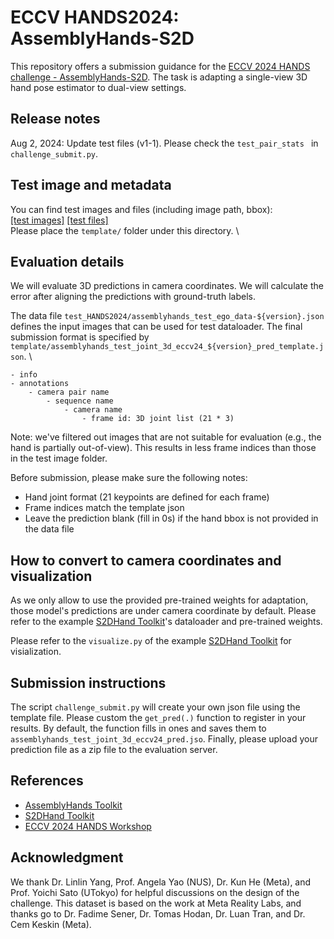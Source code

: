 # ECCV HANDS2024: AssemblyHands-S2D
This repository offers a submission guidance for the [ECCV 2024 HANDS challenge - AssemblyHands-S2D](https://hands-workshop.org/challenge2024.html).
The task is adapting a single-view 3D hand pose estimator to dual-view settings.

## Release notes
Aug 2, 2024: Update test files (v1-1).  Please check the ``test_pair_stats `` in `challenge_submit.py`.

## Test image and metadata
You can find test images and files (including image path, bbox): \
[[test images]](https://drive.google.com/drive/folders/1sbZcZMIKS2lk2zBxfa47cWA2KDZXPwVE?usp=sharing) 
[[test files]](https://drive.google.com/drive/folders/1ell5eDp86D5GXm8Gy4PbGskPZ52rUwsb?usp=sharing) \
Please place the `template/` folder under this directory. \

## Evaluation details
We will evaluate 3D predictions in camera coordinates. We will calculate the error after aligning the predictions with ground-truth labels.

The data file `test_HANDS2024/assemblyhands_test_ego_data-${version}.json` defines the input images that can be used for test dataloader.
The final submission format is specified by `template/assemblyhands_test_joint_3d_eccv24_${version}_pred_template.json`. \
```angular2html
- info
- annotations
    - camera pair name
        - sequence name
            - camera name
                - frame id: 3D joint list (21 * 3)
```
Note: we've filtered out images that are not suitable for evaluation (e.g., the hand is partially out-of-view). 
This results in less frame indices than those in the test image folder.

Before submission, please make sure the following notes:
- Hand joint format (21 keypoints are defined for each frame)
- Frame indices match the template json
- Leave the prediction blank (fill in 0s) if the hand bbox is not provided in the data file

## How to convert to camera coordinates and visualization
As we only allow to use the provided pre-trained weights for adaptation, those model's predictions are under camera coordinate by default.
Please refer to the example [S2DHand Toolkit](https://github.com/MickeyLLG/S2DHand_HANDS2024)'s dataloader and pre-trained weights.

Please refer to the `visualize.py` of the example [S2DHand Toolkit](https://github.com/MickeyLLG/S2DHand_HANDS2024) for visialization.
## Submission instructions
The script `challenge_submit.py` will create your own json file using the template file.
Please custom the `get_pred(.)` function to register in your results.
By default, the function fills in ones and saves them to `assemblyhands_test_joint_3d_eccv24_pred.jso`.
Finally, please upload your prediction file as a zip file to the evaluation server.

## References
- [AssemblyHands Toolkit](https://github.com/facebookresearch/assemblyhands-toolkit)
- [S2DHand Toolkit](https://github.com/MickeyLLG/S2DHand_HANDS2024)
- [ECCV 2024 HANDS Workshop](https://hands-workshop.org/workshop2024.html)

## Acknowledgment
We thank Dr. Linlin Yang, Prof. Angela Yao (NUS), Dr. Kun He (Meta), and Prof. Yoichi Sato (UTokyo) for helpful discussions on the design of the challenge. This dataset is based on the work at Meta Reality Labs, and thanks go to Dr. Fadime Sener, Dr. Tomas Hodan, Dr. Luan Tran, and Dr. Cem Keskin (Meta). 
